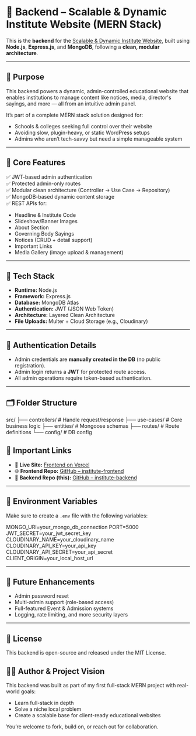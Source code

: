 # 🧩 Backend – Scalable & Dynamic Institute Website (MERN Stack)

This is the **backend** for the [Scalable & Dynamic Institute Website](https://github.com/imran-khan-dev/institute-frontend), built using **Node.js**, **Express.js**, and **MongoDB**, following a **clean, modular architecture**.

---

## 📌 Purpose

This backend powers a dynamic, admin-controlled educational website that enables institutions to manage content like notices, media, director's sayings, and more — all from an intuitive admin panel.

It’s part of a complete MERN stack solution designed for:

- Schools & colleges seeking full control over their website
- Avoiding slow, plugin-heavy, or static WordPress setups
- Admins who aren’t tech-savvy but need a simple manageable system

---

## 🚀 Core Features

✅ JWT-based admin authentication  
✅ Protected admin-only routes  
✅ Modular clean architecture (Controller → Use Case → Repository)  
✅ MongoDB-based dynamic content storage  
✅ REST APIs for:

- Headline & Institute Code
- Slideshow/Banner Images
- About Section
- Governing Body Sayings
- Notices (CRUD + detail support)
- Important Links
- Media Gallery (image upload & management)

---

## 🧠 Tech Stack

- **Runtime:** Node.js
- **Framework:** Express.js
- **Database:** MongoDB Atlas
- **Authentication:** JWT (JSON Web Token)
- **Architecture:** Layered Clean Architecture
- **File Uploads:** Multer + Cloud Storage (e.g., Cloudinary)

---

## 🔐 Authentication Details

- Admin credentials are **manually created in the DB** (no public registration).
- Admin login returns a **JWT** for protected route access.
- All admin operations require token-based authentication.

---

## 🗂 Folder Structure

src/
├── controllers/ # Handle request/response
├── use-cases/ # Core business logic
├── entities/ # Mongoose schemas
├── routes/ # Route definitions
└── config/ # DB config

## 🔗 Important Links

- 🔴 **Live Site:** [Frontend on Vercel](https://institute-frontend.vercel.app)
- 🌐 **Frontend Repo:** [GitHub – institute-frontend](https://github.com/imran-khan-dev/institute-frontend)
- 🧩 **Backend Repo (this):** [GitHub – institute-backend](https://github.com/imran-khan-dev/institute-backend)

---

## 🌱 Environment Variables

Make sure to create a `.env` file with the following variables:

MONGO_URI=your_mongo_db_connection
PORT=5000
JWT_SECRET=your_jwt_secret_key
CLOUDINARY_NAME=your_cloudinary_name
CLOUDINARY_API_KEY=your_api_key
CLOUDINARY_API_SECRET=your_api_secret
CLIENT_ORIGIN=your_local_host_url

---

## 📌 Future Enhancements

- Admin password reset
- Multi-admin support (role-based access)
- Full-featured Event & Admission systems
- Logging, rate limiting, and more security layers

---

## 📄 License

This backend is open-source and released under the MIT License.

## 🙋‍♂️ Author & Project Vision

This backend was built as part of my first full-stack MERN project with real-world goals:

- Learn full-stack in depth
- Solve a niche local problem
- Create a scalable base for client-ready educational websites

You’re welcome to fork, build on, or reach out for collaboration.
